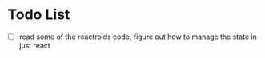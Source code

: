 # Todo List
- [ ] read some of the reactroids code, figure out how to manage the state in just react
